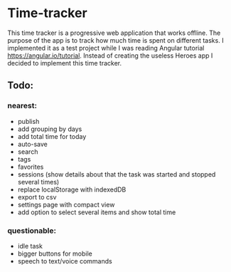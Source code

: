 # Time-tracker

This time tracker is a progressive web application that works offline. The purpose of the app is to track how much time is spent on different tasks.
I implemented it as a test project while I was reading Angular tutorial https://angular.io/tutorial. 
Instead of creating the useless Heroes app I decided to implement this time tracker.

## Todo:

### nearest:
- publish
- add grouping by days
- add total time for today
- auto-save
- search
- tags
- favorites
- sessions (show details about that the task was started and stopped several times)
- replace localStorage with indexedDB
- export to csv
- settings page with compact view
- add option to select several items and show total time

### questionable:
- idle task
- bigger buttons for mobile
- speech to text/voice commands

